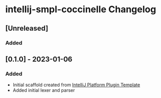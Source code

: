 <!-- Keep a Changelog guide -> https://keepachangelog.com -->

# intellij-smpl-coccinelle Changelog

## [Unreleased]

### Added

## [0.1.0] - 2023-01-06

### Added
- Initial scaffold created from [IntelliJ Platform Plugin Template](https://github.com/JetBrains/intellij-platform-plugin-template)
- Added initial lexer and parser